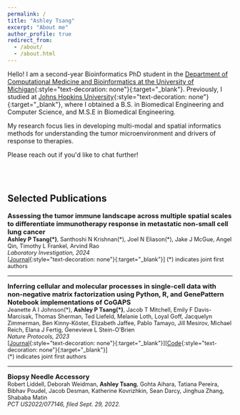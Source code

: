 ```yaml
---
permalink: /
title: "Ashley Tsang"
excerpt: "About me"
author_profile: true
redirect_from: 
  - /about/
  - /about.html
---
```




Hello! I am a second-year Bioinformatics PhD student in the [Department of Computational Medicine and Bioinformatics at the University of Michigan](https://medschool.umich.edu/departments/computational-medicine-bioinformatics){:style="text-decoration: none"}{:target="_blank"}. Previously, I studied at [Johns Hopkins University](https://www.jhu.edu){:style="text-decoration: none"}{:target="_blank"}, where I obtained a B.S. in Biomedical Engineering and Computer Science, and M.S.E in Biomedical Engineering.

My research focus lies in developing multi-modal and spatial informatics methods for understanding the tumor microenvironment and drivers of response to therapies.

Please reach out if you'd like to chat further!

<br/><br/>

## Selected Publications

<span style="font-size:1.05em;">**Assessing the tumor immune landscape across multiple spatial scales to differentiate immunotherapy response in metastatic non-small cell lung cancer**</span>  
<span style="font-size:0.9em;">
**Ashley P Tsang(\*)**, Santhoshi N Krishnan(\*), Joel N Eliason(\*), Jake J McGue, Angel Qin, Timothy L Frankel, Arvind Rao  
*Laboratory Investigation, 2024*  
[[Journal](https://laboratoryinvestigation.org/article/S0023-6837(24)01826-9/fulltext){:style="text-decoration: none"}{:target="_blank"}]
(\*) indicates joint first authors  

---  

<span style="font-size:1.05em;">**Inferring cellular and molecular processes in single-cell data with non-negative matrix factorization using Python, R, and GenePattern Notebook implementations of CoGAPS**</span>  
<span style="font-size:0.9em;">
Jeanette A I Johnson(\*), **Ashley P Tsang(\*)**, Jacob T Mitchell, Emily F Davis-Marcisak, Thomas Sherman, Ted Liefeld, Melanie Loth, Loyal Goff, Jacquelyn Zimmerman, Ben Kinny-Köster, Elizabeth Jaffee, Pablo Tamayo, Jill Mesirov, Michael Reich, Elana J Fertig, Genevieve L Stein-O'Brien  
*Nature Protocols, 2023*  
[[Journal](https://www.nature.com/articles/s41596-023-00892-x){:style="text-decoration: none"}{:target="_blank"}][[Code](https://github.com/FertigLab/pycogaps){:style="text-decoration: none"}{:target="_blank"}]  
(\*) indicates joint first authors  

---  

<span style="font-size:1.05em;">**Biopsy Needle Accessory**</span>  
<span style="font-size:0.9em;">
Robert Liddell, Deborah Weidman, **Ashley Tsang**, Gohta Aihara, Tatiana Pereira, Bibhav Poudel, Jacob Desman, Katherine Kovrizhkin, Sean Darcy, Jinghua Zhang, Shababa Matin      
*PCT US2022/077146, filed Sept. 29, 2022.*  
  


